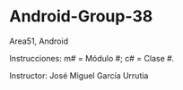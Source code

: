 # Android-Group-38

Area51, Android

Instrucciones: m# = Módulo #; c# = Clase #.

Instructor: José Miguel García Urrutia
